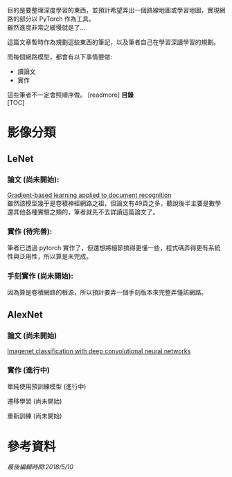 目的是要整理深度學習的東西，並預計希望弄出一個路線地圖或學習地圖，實現網路的部分以 PyTorch 作為工具。  
雖然進度非常之緩慢就是了...

這篇文章暫時作為規劃這些東西的筆記，以及筆者自己在學習深讀學習的規劃。

而每個網路模型，都會有以下事情要做:  
 - 讀論文
 - 實作

這些筆者不一定會照順序做。
[readmore]
**目錄**  
[TOC]
# 影像分類
## LeNet
### 論文 (尚未開始):  
[Gradient-based learning applied to document recognition](http://yann.lecun.com/exdb/publis/pdf/lecun-01a.pdf)  
雖然該模型幾乎是卷積神經網路之祖，但論文有49頁之多，聽說後半主要是數學還其他各種實驗之類的，筆者就先不去詳讀這篇論文了。

### 實作 (待完善):  
筆者已透過 pytorch 實作了，但還想將細節搞得更懂一些，程式碼弄得更有系統性與泛用性，所以算是未完成。

### 手刻實作 (尚未開始):
因為算是卷積網路的根源，所以預計要弄一個手刻版本來完整弄懂該網路。
## AlexNet
### 論文 (尚未開始)
[Imagenet classification with deep convolutional neural networks](http://papers.nips.cc/paper/4824-imagenet-classification-with-deep-convolutional-neural-networks.pdf)

### 實作 (進行中)
單純使用預訓練模型 (進行中)

遷移學習 (尚未開始)

重新訓練 (尚未開始)
# 參考資料

*最後編輯時間:2018/5/10*

<!--tags:
-->
<!--stackedit_data:
eyJoaXN0b3J5IjpbLTE0NDk4Mjg1NThdfQ==
-->